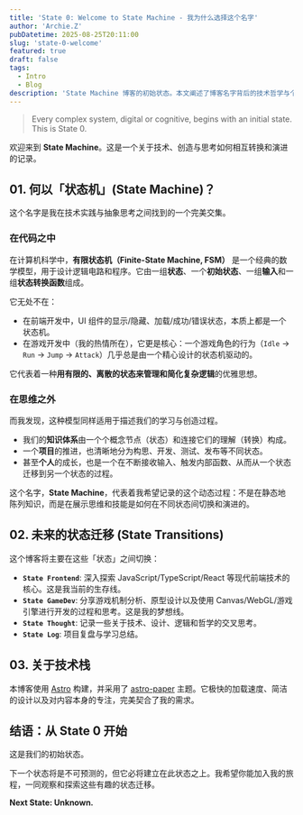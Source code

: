```yaml
---
title: 'State 0: Welcome to State Machine - 我为什么选择这个名字'
author: 'Archie.Z'
pubDatetime: 2025-08-25T20:11:00
slug: 'state-0-welcome'
featured: true
draft: false
tags:
  - Intro
  - Blog
description: 'State Machine 博客的初始状态。本文阐述了博客名字背后的技术哲学与个人思考，并展望了未来的内容方向。'
---
```

> Every complex system, digital or cognitive, begins with an initial state. This is State 0.

欢迎来到 **State Machine**。这是一个关于技术、创造与思考如何相互转换和演进的记录。

## 01. 何以「状态机」(State Machine)？

这个名字是我在技术实践与抽象思考之间找到的一个完美交集。

### 在代码之中

在计算机科学中，**有限状态机（Finite-State Machine, FSM）** 是一个经典的数学模型，用于设计逻辑电路和程序。它由一组**状态**、一个**初始状态**、一组**输入**和一组**状态转换函数**组成。

它无处不在：
-   在前端开发中，UI 组件的显示/隐藏、加载/成功/错误状态，本质上都是一个状态机。
-   在游戏开发中（我的热情所在），它更是核心：一个游戏角色的行为（`Idle` -> `Run` -> `Jump` -> `Attack`）几乎总是由一个精心设计的状态机驱动的。

它代表着一种**用有限的、离散的状态来管理和简化复杂逻辑**的优雅思想。

### 在思维之外

而我发现，这种模型同样适用于描述我们的学习与创造过程。
-   我们的**知识体系**由一个个概念节点（状态）和连接它们的理解（转换）构成。
-   一个**项目**的推进，也清晰地分为构思、开发、测试、发布等不同状态。
-   甚至**个人**的成长，也是一个在不断接收输入、触发内部函数、从而从一个状态迁移到另一个状态的过程。

这个名字，**State Machine**，代表着我希望记录的这个动态过程：不是在静态地陈列知识，而是在展示思维和技能是如何在不同状态间切换和演进的。

## 02. 未来的状态迁移 (State Transitions)

这个博客将主要在这些「状态」之间切换：

-   **`State Frontend`**: 深入探索 JavaScript/TypeScript/React 等现代前端技术的核心。这是我当前的生存线。
-   **`State GameDev`**: 分享游戏机制分析、原型设计以及使用 Canvas/WebGL/游戏引擎进行开发的过程和思考。这是我的梦想线。
-   **`State Thought`**: 记录一些关于技术、设计、逻辑和哲学的交叉思考。
-   **`State Log`**: 项目复盘与学习总结。

## 03. 关于技术栈

本博客使用 [Astro](https://astro.build) 构建，并采用了 [astro-paper](https://github.com/satnaing/astro-paper) 主题。它极快的加载速度、简洁的设计以及对内容本身的专注，完美契合了我的需求。

## 结语：从 State 0 开始

这是我们的初始状态。

下一个状态将是不可预测的，但它必将建立在此状态之上。我希望你能加入我的旅程，一同观察和探索这些有趣的状态迁移。

**Next State: Unknown.**